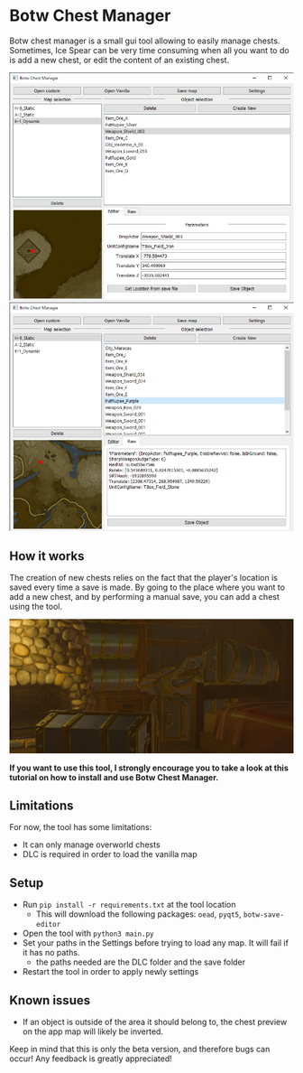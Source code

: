 # Botw Chest Manager

Botw chest manager is a small gui tool allowing to easily manage chests. Sometimes, Ice Spear can be very time consuming when all you want to do is add a new chest, or edit the content of an existing chest.

![screenshot gui](screenshots/app_01.png)
![screenshot gui](screenshots/app_02.png)

## How it works

The creation of new chests relies on the fact that the player's location is saved every time a save is made.
By going to the place where you want to add a new chest, and by performing a manual save, you can add a chest using the tool.

![screenshot gui](screenshots/app_03.png)

**If you want to use this tool, I strongly encourage you to take a look at this tutorial on how to install and use Botw Chest Manager.**

## Limitations

For now, the tool has some limitations:
- It can only manage overworld chests
- DLC is required in order to load the vanilla map

## Setup

- Run `pip install -r requirements.txt` at the tool location
  - This will download the following packages: `oead`, `pyqt5`, `botw-save-editor`
- Open the tool with `python3 main.py`
- Set your paths in the Settings before trying to load any map. It will fail if it has no paths.
  - the paths needed are the DLC folder and the save folder
- Restart the tool in order to apply newly settings

## Known issues

- If an object is outside of the area it should belong to, the chest preview on the app map will likely be inverted.

Keep in mind that this is only the beta version, and therefore bugs can occur! Any feedback is greatly appreciated!
